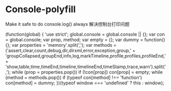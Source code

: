 # Console-polyfill
Make it safe to do console.log() always
解决控制台打印问题

(function(global) {
  'use strict';
  global.console = global.console || {};
  var con = global.console;
  var prop, method;
  var empty = {};
  var dummy = function() {};
  var properties = 'memory'.split(',');
  var methods = ('assert,clear,count,debug,dir,dirxml,error,exception,group,' +
     'groupCollapsed,groupEnd,info,log,markTimeline,profile,profiles,profileEnd,' +
     'show,table,time,timeEnd,timeline,timelineEnd,timeStamp,trace,warn').split(',');
  while (prop = properties.pop()) if (!con[prop]) con[prop] = empty;
  while (method = methods.pop()) if (typeof con[method] !== 'function') con[method] = dummy;
})(typeof window === 'undefined' ? this : window);
